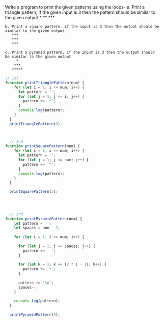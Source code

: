 >
Write a program to print the given patterns using the loops-
	a. Print a triangle pattern, if the given input is 3 then the pattern should be similar to the given output
	   *
	   **
	   ***
	
	b. Print a square pattern, if the input is 3 then the output should be similar to the given output
	   ***
	   ***
	   ***

	c. Print a pyramid pattern, if the input is 3 then the output should be similar to the given output
	     *
	    ***
 	   *****

```js
// 1st
function printTrianglePattern(num) {
    for (let i = 1; i <= num; i++) {
      let pattern = '';
      for (let j = 1; j <= i; j++) {
        pattern += '*';
      }
      console.log(pattern);
    }
  } 
  printTrianglePattern(3);


  
  // 2nd
function printSquarePattern(num) {
    for (let i = 1; i <= num; i++) {
      let pattern = '';
      for (let j = 1; j <= num; j++) {
        pattern += '*';
      }
      console.log(pattern);
    }
  }

  printSquarePattern(3);
  
   
  

  // 3rd
function printPyramidPattern(num) {
    let pattern = '';
    let spaces = num - 1;
  
    for (let i = 1; i <= num; i++) {
      
      for (let j = 1; j <= spaces; j++) {
        pattern += ' ';
      }
    
      for (let k = 1; k <= (2 * i - 1); k++) {
        pattern += '*';
      }
   
      pattern += '\n';
      spaces--;
    }
  
    console.log(pattern);
  }
  
  printPyramidPattern(3);

  ```